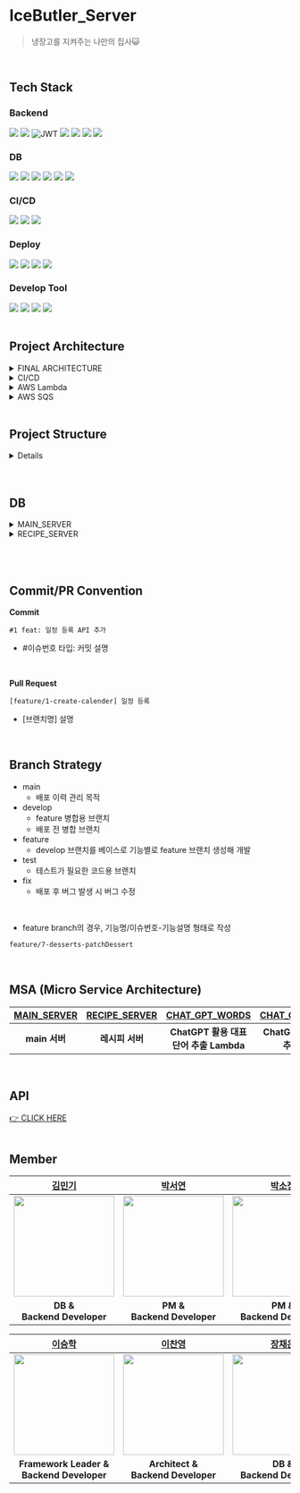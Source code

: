 # IceButler_Server
>  냉장고를 지켜주는 나만의 집사😺
<br>

## Tech Stack
### Backend
<img src="https://img.shields.io/badge/java-007396?style=for-the-badge&logo=java&logoColor=white"> <img src="https://img.shields.io/badge/springboot-6DB33F?style=for-the-badge&logo=springboot&logoColor=white"> ![JWT](https://img.shields.io/badge/JWT-black?style=for-the-badge&logo=JSON%20web%20tokens) <img src="https://img.shields.io/badge/spring data jpa-6DB33F?style=for-the-badge&logoColor=white"> <img src="https://img.shields.io/badge/querydsl-6DB33F?style=for-the-badge&logoColor=white"> <img src="https://img.shields.io/badge/hibernate-59666C?style=for-the-badge&logo=hibernate&logoColor=white"> <img src="https://img.shields.io/badge/gradle-02303A?style=for-the-badge&logo=gradle&logoColor=white"> 

### DB
<img src="https://img.shields.io/badge/amazon rds-527FFF?style=for-the-badge&logo=amazonrds&logoColor=white"> <img src="https://img.shields.io/badge/mysql-4479A1?style=for-the-badge&logo=mysql&logoColor=white"> <img src="https://img.shields.io/badge/jasypt-0769AD?style=for-the-badge&logoColor=white"> <img src="https://img.shields.io/badge/redis-DC382D?style=for-the-badge&logo=redis&logoColor=white"> <img src="https://img.shields.io/badge/firebase-FFCA28?style=for-the-badge&logo=firebase&logoColor=white"> <img src="https://img.shields.io/badge/amazon s3-569A31?style=for-the-badge&logo=amazons3&logoColor=white">

### CI/CD
<img src="https://img.shields.io/badge/jenkins-D24939?style=for-the-badge&logo=jenkins&logoColor=white"> <img src="https://img.shields.io/badge/docker-2496ED?style=for-the-badge&logo=docker&logoColor=white"> <img src="https://img.shields.io/badge/docker hub-2496ED?style=for-the-badge&logo=docker&logoColor=white"> 

### Deploy
<img src="https://img.shields.io/badge/amazon ec2-FF9900?style=for-the-badge&logo=amazon ec2&logoColor=white"> <img src="https://img.shields.io/badge/amazon sqs-FF4F8B?style=for-the-badge&logo=amazonsqs&logoColor=white"> <img src="https://img.shields.io/badge/amazon api gateway-FF4F8B?style=for-the-badge&logo=amazonapigateway&logoColor=white"> <img src="https://img.shields.io/badge/aws lambda-FF9900?style=for-the-badge&logo=awslambda&logoColor=white"> 

### Develop Tool
<img src="https://img.shields.io/badge/intelliJ-000000?style=for-the-badge&logo=intellij idea&logoColor=white"> <img src="https://img.shields.io/badge/postman-FF6C37?style=for-the-badge&logo=postman&logoColor=white"> <img src="https://img.shields.io/badge/github-181717?style=for-the-badge&logo=github&logoColor=white"> <img src="https://img.shields.io/badge/git-F05032?style=for-the-badge&logo=git&logoColor=white"> 
<br> 
<br>

## Project Architecture
<details>
<summary>FINAL ARCHITECTURE</summary>

<img width="674" alt="스크린샷 2023-09-06 오후 7 21 05" src="https://github.com/IceButler/IceButler_Server/assets/90022940/1646d788-54a2-4df9-9e40-1584943bcb39">
</details>

<details>
<summary>CI/CD</summary>
    
<img width="782" alt="스크린샷 2023-09-06 오후 7 21 59" src="https://github.com/IceButler/IceButler_Server/assets/90022940/4db4fce7-c681-424c-a0e3-e8a2661379b3">
</details>

<details>
<summary>AWS Lambda</summary>

<img width="1001" alt="스크린샷 2023-09-06 오후 7 24 33" src="https://github.com/IceButler/IceButler_Server/assets/90022940/6477ae54-17b4-44ff-9e10-d0e7458656a5">
</details>

<details>
<summary>AWS SQS</summary>
    
<img width="759" alt="스크린샷 2023-09-06 오후 7 25 39" src="https://github.com/IceButler/IceButler_Server/assets/90022940/e287c806-4a55-4e25-be3b-85b0a0c7df14">
</details>
<br>

## Project Structure

<details>
<summary>Details</summary>

```jsx
├── Dockerfile
├── build.gradle
├── gradle
└── src
    ├── main
    │   ├── java
    │   │   └── com
    │   │       └── example
    │   │           └── icebutler_server
    │   │               ├── IceButlerServerApplication.java
    │   │               ├── admin
    │   │               │   ├── controller
    │   │               │   │   ├── AdminController.java
    │   │               │   │   └── AdminExceptionController.java
    │   │               │   ├── dto
    │   │               │   │   ├── assembler
    │   │               │   │   │   └── AdminAssembler.java
    │   │               │   │   ├── condition
    │   │               │   │   │   └── SearchCond.java
    │   │               │   │   ├── request
    │   │               │   │   │   ├── JoinRequest.java
    │   │               │   │   │   ├── LoginRequest.java
    │   │               │   │   │   ├── ModifyFoodRequest.java
    │   │               │   │   │   ├── RemoveFoodRequest.java
    │   │               │   │   │   ├── RemoveFoodsRequest.java
    │   │               │   │   │   └── WithDrawRequest.java
    │   │               │   │   └── response
    │   │               │   │       ├── AdminResponse.java
    │   │               │   │       ├── LoginResponse.java
    │   │               │   │       ├── LogoutResponse.java
    │   │               │   │       ├── PostAdminRes.java
    │   │               │   │       ├── SearchFoodsResponse.java
    │   │               │   │       └── UserResponse.java
    │   │               │   ├── entity
    │   │               │   │   └── Admin.java
    │   │               │   ├── exception
    │   │               │   │   ├── AdminAnnotationIsNowhereException.java
    │   │               │   │   ├── AdminNotFoundException.java
    │   │               │   │   ├── AlreadyExistEmailException.java
    │   │               │   │   ├── FoodNotFoundException.java
    │   │               │   │   └── PasswordNotMatchException.java
    │   │               │   ├── repository
    │   │               │   │   ├── AdminRepository.java
    │   │               │   │   ├── AdminRepositoryQuerydsl.java
    │   │               │   │   └── AdminRepositoryQuerydslImpl.java
    │   │               │   └── service
    │   │               │       ├── AdminService.java
    │   │               │       └── AdminServiceImpl.java
    │   │               ├── alarm
    │   │               │   ├── dto
    │   │               │   │   ├── FcmMessage.java
    │   │               │   │   ├── Message.java
    │   │               │   │   ├── Notification.java
    │   │               │   │   └── assembler
    │   │               │   │       └── NotificationAssembler.java
    │   │               │   ├── entity
    │   │               │   │   └── PushNotification.java
    │   │               │   ├── repository
    │   │               │   │   └── PushNotificationRepository.java
    │   │               │   └── service
    │   │               │       ├── NotificationService.java
    │   │               │       └── NotificationServiceImpl.java
    │   │               ├── cart
    │   │               │   ├── controller
    │   │               │   │   ├── CartController.java
    │   │               │   │   ├── CartExceptionController.java
    │   │               │   │   └── MultiCartController.java
    │   │               │   ├── dto
    │   │               │   │   └── cart
    │   │               │   │       ├── assembler
    │   │               │   │       │   ├── CartAssembler.java
    │   │               │   │       │   ├── CartFoodAssembler.java
    │   │               │   │       │   └── MultiCartFoodAssembler.java
    │   │               │   │       ├── request
    │   │               │   │       │   ├── AddFoodRequest.java
    │   │               │   │       │   ├── AddFoodToCartRequest.java
    │   │               │   │       │   └── RemoveFoodFromCartRequest.java
    │   │               │   │       └── response
    │   │               │   │           └── CartResponse.java
    │   │               │   ├── entity
    │   │               │   │   ├── cart
    │   │               │   │   │   ├── Cart.java
    │   │               │   │   │   └── CartFood.java
    │   │               │   │   └── multiCart
    │   │               │   │       ├── MultiCart.java
    │   │               │   │       └── MultiCartFood.java
    │   │               │   ├── exception
    │   │               │   │   ├── CartFoodNotFoundException.java
    │   │               │   │   └── CartNotFoundException.java
    │   │               │   ├── repository
    │   │               │   │   ├── cart
    │   │               │   │   │   ├── CartFoodQuerydslRepository.java
    │   │               │   │   │   ├── CartFoodQuerydslRepositoryImpl.java
    │   │               │   │   │   ├── CartFoodRepository.java
    │   │               │   │   │   └── CartRepository.java
    │   │               │   │   └── multiCart
    │   │               │   │       ├── MultiCartFoodQuerydslRepository.java
    │   │               │   │       ├── MultiCartFoodQuerydslRepositoryImpl.java
    │   │               │   │       ├── MultiCartFoodRepository.java
    │   │               │   │       └── MultiCartRepository.java
    │   │               │   └── service
    │   │               │       ├── CartService.java
    │   │               │       ├── CartServiceImpl.java
    │   │               │       └── MultiCartServiceImpl.java
    │   │               ├── food
    │   │               │   ├── controller
    │   │               │   │   ├── FoodController.java
    │   │               │   │   └── FoodExceptionController.java
    │   │               │   ├── dto
    │   │               │   │   ├── assembler
    │   │               │   │   │   └── FoodAssembler.java
    │   │               │   │   ├── request
    │   │               │   │   │   └── FoodReq.java
    │   │               │   │   └── response
    │   │               │   │       ├── BarcodeFoodRes.java
    │   │               │   │       ├── FoodRes.java
    │   │               │   │       └── FoodResponse.java
    │   │               │   ├── entity
    │   │               │   │   ├── Food.java
    │   │               │   │   ├── FoodCategory.java
    │   │               │   │   └── FoodDeleteStatus.java
    │   │               │   ├── exception
    │   │               │   │   ├── BarcodeFoodNotFoundException.java
    │   │               │   │   ├── DuplicateFoodNameException.java
    │   │               │   │   ├── FoodCategoryNotFoundException.java
    │   │               │   │   ├── FoodDeleteStatusNotFoundException.java
    │   │               │   │   └── FoodNameNotFoundException.java
    │   │               │   ├── repository
    │   │               │   │   └── FoodRepository.java
    │   │               │   └── service
    │   │               │       ├── FoodService.java
    │   │               │       └── FoodServiceImpl.java
    │   │               ├── fridge
    │   │               │   ├── controller
    │   │               │   │   ├── FridgeController.java
    │   │               │   │   ├── FridgeExceptionController.java
    │   │               │   │   └── MultiFridgeController.java
    │   │               │   ├── dto
    │   │               │   │   ├── fridge
    │   │               │   │   │   ├── assembler
    │   │               │   │   │   │   ├── FridgeAssembler.java
    │   │               │   │   │   │   ├── FridgeFoodAssembler.java
    │   │               │   │   │   │   └── FridgeUtils.java
    │   │               │   │   │   ├── request
    │   │               │   │   │   │   ├── DeleteFridgeFoodsReq.java
    │   │               │   │   │   │   ├── FridgeFoodReq.java
    │   │               │   │   │   │   ├── FridgeFoodsReq.java
    │   │               │   │   │   │   ├── FridgeModifyMembersReq.java
    │   │               │   │   │   │   ├── FridgeModifyReq.java
    │   │               │   │   │   │   ├── FridgeRegisterMembersReq.java
    │   │               │   │   │   │   └── FridgeRegisterReq.java
    │   │               │   │   │   └── response
    │   │               │   │   │       ├── FridgeDiscardRes.java
    │   │               │   │   │       ├── FridgeFoodRes.java
    │   │               │   │   │       ├── FridgeFoodStatistics.java
    │   │               │   │   │       ├── FridgeFoodsRes.java
    │   │               │   │   │       ├── FridgeFoodsStatistics.java
    │   │               │   │   │       ├── FridgeMainRes.java
    │   │               │   │   │       ├── FridgeRes.java
    │   │               │   │   │       ├── FridgeUserMainRes.java
    │   │               │   │   │       ├── FridgeUserRes.java
    │   │               │   │   │       ├── FridgeUsersRes.java
    │   │               │   │   │       ├── GetFridgesMainRes.java
    │   │               │   │   │       ├── MultiFridgeRes.java
    │   │               │   │   │       ├── RecipeFridgeFoodListRes.java
    │   │               │   │   │       ├── RecipeFridgeFoodListsRes.java
    │   │               │   │   │       ├── SearchFoodRes.java
    │   │               │   │   │       ├── SearchFridgeFoodRes.java
    │   │               │   │   │       ├── SelectFridgeRes.java
    │   │               │   │   │       ├── SelectFridgesMainRes.java
    │   │               │   │   │       ├── UpdateMembersRes.java
    │   │               │   │   │       └── UpdateMultiMemberRes.java
    │   │               │   │   └── multiFridge
    │   │               │   │       └── assembler
    │   │               │   │           ├── MultiFridgeAssembler.java
    │   │               │   │           └── MultiFridgeFoodAssembler.java
    │   │               │   ├── entity
    │   │               │   │   ├── fridge
    │   │               │   │   │   ├── Fridge.java
    │   │               │   │   │   ├── FridgeFood.java
    │   │               │   │   │   └── FridgeUser.java
    │   │               │   │   └── multiFridge
    │   │               │   │       ├── MultiFridge.java
    │   │               │   │       ├── MultiFridgeFood.java
    │   │               │   │       └── MultiFridgeUser.java
    │   │               │   ├── exception
    │   │               │   │   ├── FridgeFoodNotFoundException.java
    │   │               │   │   ├── FridgeNameEmptyException.java
    │   │               │   │   ├── FridgeNotFoundException.java
    │   │               │   │   ├── FridgeRemoveException.java
    │   │               │   │   ├── FridgeTypeNotFoundException.java
    │   │               │   │   ├── FridgeUserNotFoundException.java
    │   │               │   │   ├── InvalidFridgeUserRoleException.java
    │   │               │   │   └── PermissionDeniedException.java
    │   │               │   ├── repository
    │   │               │   │   ├── fridge
    │   │               │   │   │   ├── FridgeFood
    │   │               │   │   │   │   ├── FridgeFoodCustom.java
    │   │               │   │   │   │   ├── FridgeFoodRepository.java
    │   │               │   │   │   │   └── FridgeFoodRepositoryImpl.java
    │   │               │   │   │   ├── FridgeRepository.java
    │   │               │   │   │   └── FridgeUserRepository.java
    │   │               │   │   └── multiFridge
    │   │               │   │       ├── MultiFridgeFood
    │   │               │   │       │   ├── MultiFridgeFoodCustom.java
    │   │               │   │       │   ├── MultiFridgeFoodRepository.java
    │   │               │   │       │   └── MultiFridgeFoodRepositoryImpl.java
    │   │               │   │       ├── MultiFridgeRepository.java
    │   │               │   │       └── MultiFridgeUserRepository.java
    │   │               │   └── service
    │   │               │       ├── FridgeService.java
    │   │               │       ├── FridgeServiceImpl.java
    │   │               │       └── MultiFridgeServiceImpl.java
    │   │               ├── global
    │   │               │   ├── config
    │   │               │   │   ├── AwsSqsConfig.java
    │   │               │   │   ├── JasyptConfig.java
    │   │               │   │   ├── QueryDslConfig.java
    │   │               │   │   ├── RedisConfig.java
    │   │               │   │   └── WebConfig.java
    │   │               │   ├── controller
    │   │               │   │   └── ExceptionController.java
    │   │               │   ├── dto
    │   │               │   │   └── response
    │   │               │   │       └── ResponseCustom.java
    │   │               │   ├── entity
    │   │               │   │   ├── BaseEntity.java
    │   │               │   │   └── FridgeRole.java
    │   │               │   ├── entityListener
    │   │               │   │   ├── CartEntityListener.java
    │   │               │   │   ├── FoodEntityListener.java
    │   │               │   │   ├── FridgeEntityListener.java
    │   │               │   │   ├── FridgeUserEntityListener.java
    │   │               │   │   ├── MultiCartEntityListener.java
    │   │               │   │   ├── MultiFridgeEntityListener.java
    │   │               │   │   ├── MultiFridgeUserEntityListener.java
    │   │               │   │   └── UserEntityListener.java
    │   │               │   ├── feign
    │   │               │   │   ├── dto
    │   │               │   │   │   ├── AdminReq.java
    │   │               │   │   │   ├── FoodReq.java
    │   │               │   │   │   └── UserReq.java
    │   │               │   │   ├── event
    │   │               │   │   │   ├── DeleteUserEvent.java
    │   │               │   │   │   ├── FoodEvent.java
    │   │               │   │   │   ├── UpdateFoodEvent.java
    │   │               │   │   │   ├── UpdateUserEvent.java
    │   │               │   │   │   └── UserEvent.java
    │   │               │   │   ├── feignClient
    │   │               │   │   │   └── RecipeServerClient.java
    │   │               │   │   ├── handler
    │   │               │   │   │   ├── RecipeServerEventHandler.java
    │   │               │   │   │   └── RecipeServerEventHandlerImpl.java
    │   │               │   │   └── publisher
    │   │               │   │       ├── RecipeServerEventPublisher.java
    │   │               │   │       └── RecipeServerEventPublisherImpl.java
    │   │               │   ├── resolver
    │   │               │   │   ├── Admin.java
    │   │               │   │   ├── AdminLoginStatus.java
    │   │               │   │   ├── AdminResolver.java
    │   │               │   │   ├── Auth.java
    │   │               │   │   ├── IsAdminLogin.java
    │   │               │   │   ├── IsLogin.java
    │   │               │   │   ├── LoginResolver.java
    │   │               │   │   └── LoginStatus.java
    │   │               │   ├── sqs
    │   │               │   │   ├── AmazonSQSSender.java
    │   │               │   │   ├── AmazonSQSSenderImpl.java
    │   │               │   │   ├── AwsSqsListener.java
    │   │               │   │   └── FoodData.java
    │   │               │   └── util
    │   │               │       ├── AppleUtils.java
    │   │               │       ├── AwsS3ImageUrlUtil.java
    │   │               │       ├── BeanUtils.java
    │   │               │       ├── Constant.java
    │   │               │       ├── TokenUtils.java
    │   │               │       └── redis
    │   │               │           ├── RedisTemplateService.java
    │   │               │           ├── RedisTemplateServiceImpl.java
    │   │               │           ├── RedisUtils.java
    │   │               │           └── SyncData.java
    │   │               └── user
    │   │                   ├── controller
    │   │                   │   ├── UserAuthController.java
    │   │                   │   ├── UserController.java
    │   │                   │   └── UserExceptionController.java
    │   │                   ├── dto
    │   │                   │   ├── LoginUserReq.java
    │   │                   │   ├── assembler
    │   │                   │   │   └── UserAssembler.java
    │   │                   │   ├── request
    │   │                   │   │   ├── PatchProfileReq.java
    │   │                   │   │   ├── PostNicknameReq.java
    │   │                   │   │   ├── PostUserReq.java
    │   │                   │   │   └── UserAuthTokenReq.java
    │   │                   │   └── response
    │   │                   │       ├── IsEnableRes.java
    │   │                   │       ├── MyNotificationRes.java
    │   │                   │       ├── MyProfileRes.java
    │   │                   │       ├── NickNameRes.java
    │   │                   │       ├── PostNickNameRes.java
    │   │                   │       └── PostUserRes.java
    │   │                   ├── entity
    │   │                   │   ├── Provider.java
    │   │                   │   └── User.java
    │   │                   ├── exception
    │   │                   │   ├── AccessDeniedUserException.java
    │   │                   │   ├── AlreadyExistNickNameException.java
    │   │                   │   ├── AlreadyWithdrawUserException.java
    │   │                   │   ├── AuthAnnotationIsNowhereException.java
    │   │                   │   ├── CannotDeleteFridgeException.java
    │   │                   │   ├── InvalidUserNickNameException.java
    │   │                   │   ├── InvalidUserProfileImgKeyException.java
    │   │                   │   ├── ProviderMissingValueException.java
    │   │                   │   ├── TokenExpirationException.java
    │   │                   │   ├── UserEmailMissingValueException.java
    │   │                   │   ├── UserNicknameNotFoundException.java
    │   │                   │   └── UserNotFoundException.java
    │   │                   ├── repository
    │   │                   │   └── UserRepository.java
    │   │                   └── service
    │   │                       ├── UserService.java
    │   │                       └── UserServiceImpl.java
    │   └── resources
    │       ├── application.yml
    └── test
        └── java
            └── com
                └── example
                    └── icebutler_server
                        └── IceButlerServerApplicationTests.java
```
<br>
</details>
<br><br>


## DB 
<details>
<summary>MAIN_SERVER</summary>
    
<img width="821" alt="스크린샷 2023-09-06 오후 7 29 42" src="https://github.com/IceButler/IceButler_Server/assets/90022940/7394fb82-1e2b-434f-b9b5-baab010d0681">

<br>
</details>
<details>
<summary>RECIPE_SERVER</summary>

<img width="859" alt="스크린샷 2023-09-06 오후 7 29 26" src="https://github.com/IceButler/IceButler_Server/assets/90022940/69714b9b-4cd5-44f1-ac03-95d993cd238f">

<br>
</details>
<br><br>

<br>

## Commit/PR Convention
**Commit**
```
#1 feat: 일정 등록 API 추가
```
- #이슈번호 타입: 커밋 설명
<br>

**Pull Request**
```
[feature/1-create-calender] 일정 등록
```
- [브랜치명]  설명
<br>

## Branch Strategy
- main
    - 배포 이력 관리 목적
- develop
    - feature 병합용 브랜치
    - 배포 전 병합 브랜치
- feature
    - develop 브랜치를 베이스로 기능별로 feature 브랜치 생성해 개발
- test
    - 테스트가 필요한 코드용 브랜치
- fix
    - 배포 후 버그 발생 시 버그 수정 
<br>

- feature branch의 경우, 기능명/이슈번호-기능설명 형태로 작성
```md
feature/7-desserts-patchDessert
```
<br>

## MSA (Micro Service Architecture)
|[MAIN_SERVER](https://github.com/IceButler/IceButler_Server)|[RECIPE_SERVER](https://github.com/IceButler/IceButler_Server_Recipe)|[CHAT_GPT_WORDS](https://github.com/IceButler/chatGPT-OneWord-lambda)|[CHAT_GPT_CATEGORY](https://github.com/IceButler/chatGPT-category-lambda)|[GET_PRESIGNED_S3_URL](https://github.com/IceButler/presignedURL-lambda)|
|:---:|:---:|:---:|:---:|:---:|
|**main 서버** | **레시피 서버**| **ChatGPT 활용 대표단어 추출 Lambda** | **ChatGPT 활용 카테고리 추출 Lambda** | **PresignedURL Lambda** |
<br>

## API
[👉 CLICK HERE](https://broadleaf-mist-919.notion.site/API-58f09d6c03ff4cbcbe7df30d21f60bd7?pvs=4)
<br>
<br>

## Member
|[김민기](https://github.com/dangnak2)|[박서연](https://github.com/psyeon1120)|[박소정](https://github.com/sojungpp)|[웃쿠](https://github.com/utku1989)|
|:---:|:---:|:---:|:---:|
|<img src="https://github.com/dangnak2.png" width="180" height="180" >|<img src="https://github.com/psyeon1120.png" width="180" height="180" >|<img src="https://github.com/sojungpp.png" width="180" height="180" >|<img src="https://github.com/utku1989.png" width="180" height="180">|
| **DB & <br> Backend Developer** | **PM & <br> Backend Developer**| **PM & <br> Backend Developer** | **QA & <br> Backend Developer** |

|[이승학](https://github.com/leeseunghakhello)|[이찬영](https://github.com/kingchan223)|[장채은](https://github.com/chaerlo127)|[냉집사](https://github.com/IceButler)|
|:---:|:---:|:---:|:---:|
|<img src="https://github.com/leeseunghakhello.png" width="180" height="180" >|<img src="https://github.com/kingchan223.png" width="180" height="180" >|<img src="https://github.com/chaerlo127.png" width="180" height="180" >|<img src="https://github.com/IceButler.png" width="180" height="180">|
| **Framework Leader & <br> Backend Developer** | **Architect & <br> Backend Developer**| **DB & <br> Backend Developer** | **ICE BUTLER** |
